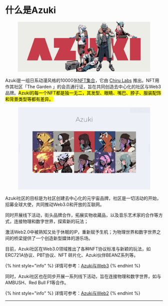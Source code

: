 # 什么是Azuki



<figure><img src="../.gitbook/assets/QmXFqY6P2wUYMLMHdh2hkYgD8Gi2CocBCTCr423MeAG6uN.jpg" alt=""><figcaption></figcaption></figure>

Azuki是一组日系动漫风格的10000张[NFT集合](https://ethereum.org/zh/nft/)，它由 [Chiru Labs](https://www.chirulabs.com/) 推出。NFT用作其社区「The Garden 」的会员通行证，旨在共同创造去中心化的社区与Web3品牌。<mark style="background-color:yellow;">Azuki的每一个NFT都是独一无二，其发型、眼睛、嘴巴、脖子、服装配饰和背景类型等都有差异。</mark>

<figure><img src="../.gitbook/assets/image (7) (2).png" alt=""><figcaption></figcaption></figure>

Azuki社区的目标是为社区创建去中心化的元宇宙品牌，社区是一切活动的开始，招募全球大使，共同推动Web3.0和开放的互联网。

同时开展线下活动，街头品牌合作，拓展实物收藏品，以及音乐艺术家的合作等方式，连接物理和数字世界，探索新的玩法；

激活Web2.0中被熟知又处于休眠的IP，重新赋予生机；为物理世界和数字世界之间的桥梁提供了一个创造新型媒体的游乐场。



目前，Azuki社区在Web3.0领域推出了各种NFT协议标准与新颖的玩法，如ERC721A协议、PBT协议、NFT 碎片化、Azuki伙伴BEANZ系列等。

{% hint style="info" %}
详情可参考：[Azuki与Web3](../web3/)
{% endhint %}

同时，Azuki社区也在同步开展一系列线下活动，旨在连接物理和数字世界，如与AMBUSH、Red Bull F1等合作。

{% hint style="info" %}
详情可参考：[Azuki与Web2](../web2/)
{% endhint %}

****

###



